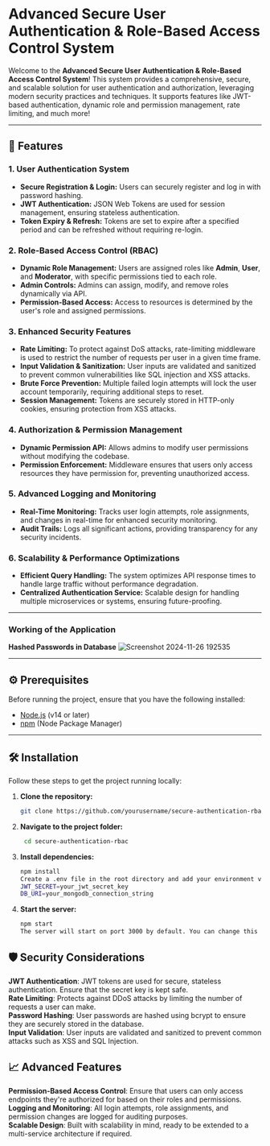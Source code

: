 # Advanced Secure User Authentication & Role-Based Access Control System

Welcome to the **Advanced Secure User Authentication & Role-Based Access Control System**! This system provides a comprehensive, secure, and scalable solution for user authentication and authorization, leveraging modern security practices and techniques. It supports features like JWT-based authentication, dynamic role and permission management, rate limiting, and much more!

---

## 🚀 Features

### 1. **User Authentication System**
- **Secure Registration & Login:** Users can securely register and log in with password hashing.
- **JWT Authentication:** JSON Web Tokens are used for session management, ensuring stateless authentication.
- **Token Expiry & Refresh:** Tokens are set to expire after a specified period and can be refreshed without requiring re-login.

### 2. **Role-Based Access Control (RBAC)**
- **Dynamic Role Management:** Users are assigned roles like **Admin**, **User**, and **Moderator**, with specific permissions tied to each role.
- **Admin Controls:** Admins can assign, modify, and remove roles dynamically via API.
- **Permission-Based Access:** Access to resources is determined by the user's role and assigned permissions.

### 3. **Enhanced Security Features**
- **Rate Limiting:** To protect against DoS attacks, rate-limiting middleware is used to restrict the number of requests per user in a given time frame.
- **Input Validation & Sanitization:** User inputs are validated and sanitized to prevent common vulnerabilities like SQL injection and XSS attacks.
- **Brute Force Prevention:** Multiple failed login attempts will lock the user account temporarily, requiring additional steps to reset.
- **Session Management:** Tokens are securely stored in HTTP-only cookies, ensuring protection from XSS attacks.

### 4. **Authorization & Permission Management**
- **Dynamic Permission API:** Allows admins to modify user permissions without modifying the codebase.
- **Permission Enforcement:** Middleware ensures that users only access resources they have permission for, preventing unauthorized access.

### 5. **Advanced Logging and Monitoring**
- **Real-Time Monitoring:** Tracks user login attempts, role assignments, and changes in real-time for enhanced security monitoring.
- **Audit Trails:** Logs all significant actions, providing transparency for any security incidents.

### 6. **Scalability & Performance Optimizations**
- **Efficient Query Handling:** The system optimizes API response times to handle large traffic without performance degradation.
- **Centralized Authentication Service:** Scalable design for handling multiple microservices or systems, ensuring future-proofing.

---
### Working of the Application
**Hashed Passwords in Database**
![Screenshot 2024-11-26 192535](https://github.com/user-attachments/assets/a4ee2838-e77f-4fb6-8b2d-60ce66ff34f0)

---
## ⚙️ Prerequisites

Before running the project, ensure that you have the following installed:

- [Node.js](https://nodejs.org/en/) (v14 or later)
- [npm](https://www.npmjs.com/) (Node Package Manager)

---

## 🛠️ Installation

Follow these steps to get the project running locally:

1. **Clone the repository:**
   ```bash
   git clone https://github.com/yourusername/secure-authentication-rbac.git

2. **Navigate to the project folder:**
   ```bash
    cd secure-authentication-rbac

3. **Install dependencies:**
   ```bash
   npm install
   Create a .env file in the root directory and add your environment variables:
   JWT_SECRET=your_jwt_secret_key
   DB_URI=your_mongodb_connection_string

4. **Start the server:**
   ```bash
   npm start
   The server will start on port 3000 by default. You can change this in the .env file.

## 🛡️ Security Considerations
**JWT Authentication**: JWT tokens are used for secure, stateless authentication. Ensure that the secret key is kept safe.   
**Rate Limiting**: Protects against DDoS attacks by limiting the number of requests a user can make.   
**Password Hashing**: User passwords are hashed using bcrypt to ensure they are securely stored in the database.   
**Input Validation**: User inputs are validated and sanitized to prevent common attacks such as XSS and SQL Injection.   

## 📈 Advanced Features
**Permission-Based Access Control**: Ensure that users can only access endpoints they're authorized for based on their roles and permissions.   
**Logging and Monitoring**: All login attempts, role assignments, and permission changes are logged for auditing purposes.   
**Scalable Design**: Built with scalability in mind, ready to be extended to a multi-service architecture if required.   
 
